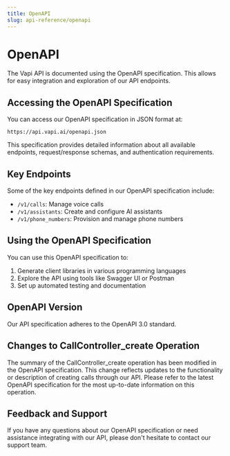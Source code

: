 ```yaml
---
title: OpenAPI
slug: api-reference/openapi
---
```


# OpenAPI

The Vapi API is documented using the OpenAPI specification. This allows for easy integration and exploration of our API endpoints.

## Accessing the OpenAPI Specification

You can access our OpenAPI specification in JSON format at:

```
https://api.vapi.ai/openapi.json
```

This specification provides detailed information about all available endpoints, request/response schemas, and authentication requirements.

## Key Endpoints

Some of the key endpoints defined in our OpenAPI specification include:

- `/v1/calls`: Manage voice calls
- `/v1/assistants`: Create and configure AI assistants
- `/v1/phone_numbers`: Provision and manage phone numbers

## Using the OpenAPI Specification

You can use this OpenAPI specification to:

1. Generate client libraries in various programming languages
2. Explore the API using tools like Swagger UI or Postman
3. Set up automated testing and documentation

## OpenAPI Version

Our API specification adheres to the OpenAPI 3.0 standard.

## Changes to CallController_create Operation

The summary of the CallController_create operation has been modified in the OpenAPI specification. This change reflects updates to the functionality or description of creating calls through our API. Please refer to the latest OpenAPI specification for the most up-to-date information on this operation.

## Feedback and Support

If you have any questions about our OpenAPI specification or need assistance integrating with our API, please don't hesitate to contact our support team.